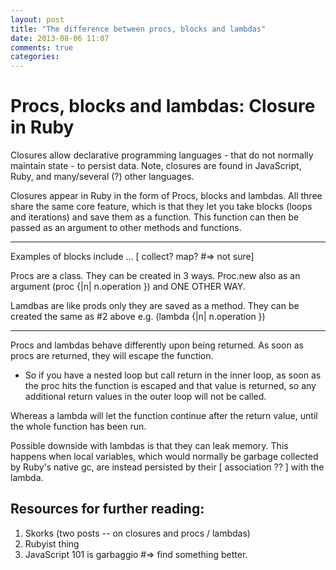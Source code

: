 ```yaml
---
layout: post
title: "The difference between procs, blocks and lambdas"
date: 2013-08-06 11:07
comments: true
categories: 
---
```


# Procs, blocks and lambdas: Closure in Ruby

Closures allow declarative programming languages - that do not normally maintain state - to persist data. Note, closures are found in JavaScript, Ruby, and many/several (?) other languages. 

Closures appear in Ruby in the form of Procs, blocks and lambdas. All three share the same core feature, which is that they let you take blocks (loops and iterations) and save them as a function. This function can then be passed as an argument to other methods and functions. 

***

Examples of blocks include … [ collect? map? #=> not sure]

Procs are a class. They can be created in 3 ways. Proc.new also as an argument (proc {|n| n.operation }) and ONE OTHER WAY.

Lamdbas are like prods only they are saved as a method. They can be created the same as #2 above e.g. (lambda {|n| n.operation })

***

Procs and lambdas behave differently upon being returned. As soon as procs are returned, they will escape the function. 

   * So if you have a nested loop but call return in the inner loop, as soon as the proc hits the function is escaped and that value is returned, so any additional return values in the outer loop will not be called. 

Whereas a lambda will let the function continue after the return value, until the whole function has been run. 

Possible downside with lambdas is that they can leak memory. This happens when local variables, which would normally be garbage collected by Ruby's native gc, are instead persisted by their [ association ?? ] with the lambda. 

## Resources for further reading:

1. Skorks (two posts -- on closures and procs / lambdas)
2. Rubyist thing
3. JavaScript 101 is garbaggio #=> find something better. 